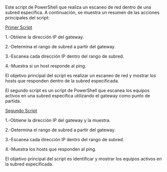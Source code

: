 Este script de PowerShell que realiza un escaneo de red dentro de una subred específica. A continuación, se muestra un resumen de las acciones principales del script:

[Primer Script](scan_alivev1.ps1)

1.-Obtiene la dirección IP del gateway.


2.-Determina el rango de subred a partir del gateway.


3.-Escanea cada dirección IP dentro del rango de subred.


4.-Muestra si un host responde al ping.


El objetivo principal del script es realizar un escaneo de red y mostrar los hosts que responden dentro de la subred especificada.


El segundo script es un script de PowerShell que escanea los equipos activos en una subred específica utilizando el gateway como punto de partida. 

[Segundo Script](scan_alivev2.ps1)

1.-Obtiene la dirección IP del gateway y la muestra.


2.-Determina el rango de subred a partir del gateway.


3.-Escanea cada dirección IP dentro del rango de subred.


4.-Muestra los hosts que responden al ping.


El objetivo principal del script es identificar y mostrar los equipos activos en la subred especificada.
